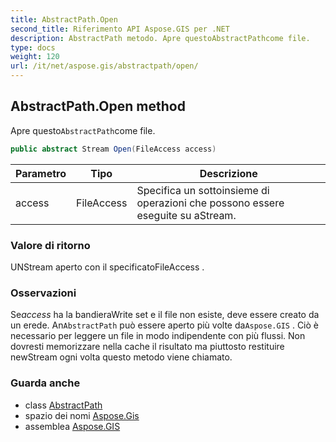```yaml
---
title: AbstractPath.Open
second_title: Riferimento API Aspose.GIS per .NET
description: AbstractPath metodo. Apre questoAbstractPathcome file.
type: docs
weight: 120
url: /it/net/aspose.gis/abstractpath/open/
---
```

## AbstractPath.Open method

Apre questo`AbstractPath`come file.

```csharp
public abstract Stream Open(FileAccess access)
```

| Parametro | Tipo | Descrizione |
| --- | --- | --- |
| access | FileAccess | Specifica un sottoinsieme di operazioni che possono essere eseguite su aStream. |

### Valore di ritorno

UNStream aperto con il specificatoFileAccess .

### Osservazioni

Se*access* ha la bandieraWrite set e il file non esiste, deve essere creato da un erede. An`AbstractPath` può essere aperto più volte da`Aspose.GIS` . Ciò è necessario per leggere un file in modo indipendente con più flussi. Non dovresti memorizzare nella cache il risultato ma piuttosto restituire newStream ogni volta questo metodo viene chiamato.

### Guarda anche

* class [AbstractPath](../)
* spazio dei nomi [Aspose.Gis](../../abstractpath/)
* assemblea [Aspose.GIS](../../../)


